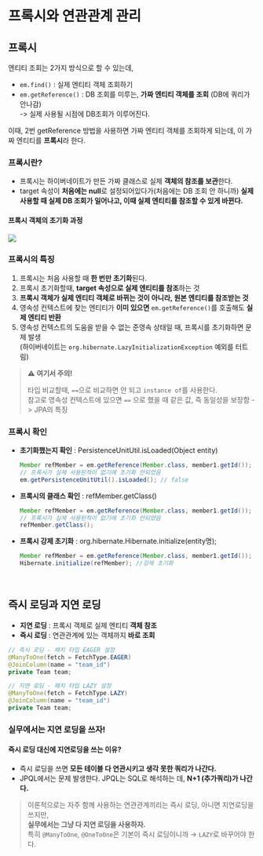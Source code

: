 # 프록시와 연관관계 관리

## 프록시
엔티티 조회는 2가지 방식으로 할 수 있는데,
- `em.find()` : 실제 엔티티 객체 조회하기
- `em.getReference()` : DB 조회를 미루는, **가짜 엔티티 객체를 조회** (DB에 쿼리가 안나감) <br>
-> 실제 사용될 시점에 DB조회가 이루어진다.

이때, 2번 getReference 방법을 사용하면 가짜 엔티티 객체를 조회하게 되는데, 이 가짜 엔티티를 **프록시**라 한다.

### 프록시란?
- 프록시는 하이버네이트가 만든 가짜 클래스로 실제 **객체의 참조를 보관**한다.
- target 속성이 **처음에는 null**로 설정되어있다가(처음에는 DB 조회 안 하니까) **실제 사용할 때 실제 DB 조회가 일어나고, 이때 실제 엔티티를 참조할 수 있게 바뀐다.**

#### 프록시 객체의 초기화 과정
<img src="https://velog.velcdn.com/images%2Fsooyoungh%2Fpost%2F1aa6facd-281c-494f-9a7f-70566bc1a43c%2Fimage.png">

### 프록시의 특징
1. 프록시는 처음 사용할 때 **한 번만 초기화**된다.
2. 프록시 초기화할때, **target 속성으로 실제 엔티티를 참조**하는 것 
3. **프록시 객체가 실제 엔티티 객체로 바뀌는 것이 아니라, 원본 엔티티를 참조받는 것**
4. 영속성 컨텍스트에 찾는 엔티티가 **이미 있으면** `em.getReference()`를 호출해도 **실제 엔티티 반환**
5. 영속성 컨텍스트의 도움을 받을 수 없는 준영속 상태일 때, 프록시를 초기화하면 문제 발생 <br>
   (하이버네이트는 `org.hibernate.LazyInitializationException` 예외를 터트림)

> ⚠️ **여기서 주의!**
> 
> 타입 비교할때, `==`으로 비교하면 안 되고 `instance of`를 사용한다. <br>
> 참고로 영속성 컨텍스트에 있으면 `==` 으로 했을 때 같은 값, 즉 동일성을 보장함 -> JPA의 특징

### 프록시 확인
- **초기화했는지 확인** : PersistenceUnitUtil.isLoaded(Object entity)
  ```java
  Member refMember = em.getReference(Member.class, member1.getId()); //Proxy
  // 프록시가 실제 사용된적이 없기에 초기화 안되었음
  em.getPersistenceUnitUtil().isLoaded(); // false
  ```
  
- **프록시의 클래스 확인** : refMember.getClass()
  ```java
  Member refMember = em.getReference(Member.class, member1.getId()); //Proxy
  // 프록시가 실제 사용된적이 없기에 초기화 안되었음
  refMember.getClass();
  ```

- **프록시 강제 초기화** : org.hibernate.Hibernate.initialize(entity명);
  ```java
  Member refMember = em.getReference(Member.class, member1.getId()); //Proxy
  Hibernate.initialize(refMember); //강제 초기화
  ```

<br>

## 즉시 로딩과 지연 로딩
- **지연 로딩** : 프록시 객체로 실제 엔티티 **객체 참조**
- **즉시 로딩** : 연관관계에 있는 객체까지 **바로 조회**

````java
// 즉시 로딩 - 패치 타입 EAGER 설정
@ManyToOne(fetch = FetchType.EAGER)
@JoinColumn(name = "team_id")
private Team team;

// 지연 로딩 - 패치 타입 LAZY 설정
@ManyToOne(fetch = FetchType.LAZY)
@JoinColumn(name = "team_id")
private Team team;
````

### 실무에서는 지연 로딩을 쓰자!
#### 즉시 로딩 대신에 지연로딩을 쓰는 이유?
- 즉시 로딩을 쓰면 **모든 테이블 다 연관시키고 생각 못한 쿼리가 나간다.**
- JPQL에서는 문제 발생한다. JPQL는 SQL로 해석하는 데, **N+1 (추가쿼리)가 나간다.**

> 이론적으로는 자주 함께 사용하는 연관관계끼리는 즉시 로딩, 아니면 지연로딩을 쓰지만, <br>
> **실무에서는 그냥 다 지연 로딩을 사용하자.** <br>
> 특히 `@ManyToOne`, `@OneToOne`은 기본이 즉시 로딩이니까 → `LAZY`로 바꾸어야 한다.

